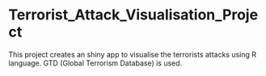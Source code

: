 # Terrorist_Attack_Visualisation_Project
This project creates an shiny app to visualise the terrorists attacks using R language. GTD (Global Terrorism Database) is used. 
